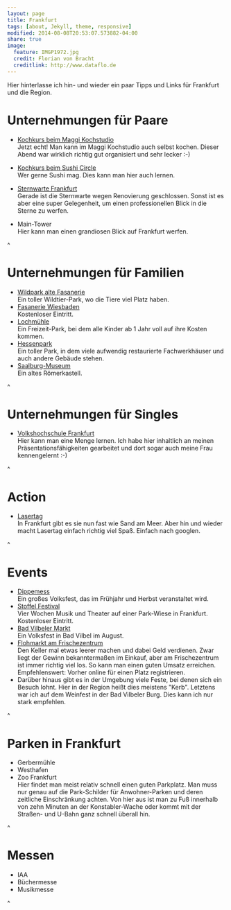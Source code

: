 ```yaml
---
layout: page
title: Frankfurt
tags: [about, Jekyll, theme, responsive]
modified: 2014-08-08T20:53:07.573882-04:00
share: true
image:
  feature: IMGP1972.jpg
  credit: Florian von Bracht
  creditlink: http://www.dataflo.de
---
```


Hier hinterlasse ich hin- und wieder ein paar Tipps und Links für Frankfurt und die Region.


# Unternehmungen für Paare

* [Kochkurs beim Maggi Kochstudio](https://www.maggi.de/maggi-kochstudio/treffs/frankfurt/Kochkurse)  
  Jetzt echt! Man kann im Maggi Kochstudio auch selbst kochen. Dieser Abend war wirklich richtig gut organisiert und sehr lecker :-)  

* [Kochkurs beim Sushi Circle](http://www.sushi-circle.de/kochkurse-bei-sushi-circle.html)  
  Wer gerne Sushi mag. Dies kann man hier auch lernen.  

* [Sternwarte Frankfurt](http://www.physikalischer-verein.de/index.php/sternwarte)  
  Gerade ist die Sternwarte wegen Renovierung geschlossen. Sonst ist es aber eine super Gelegenheit, um einen professionellen Blick in die Sterne zu werfen.  
* Main-Tower  
  Hier kann man einen grandiosen Blick auf Frankfurt werfen.  

^

# Unternehmungen für Familien

* [Wildpark alte Fasanerie](www.erlebnis-wildpark.de)  
  Ein toller Wildtier-Park, wo die Tiere viel Platz haben.
* [Fasanerie Wiesbaden](fasanerie.net/)  
  Kostenloser Eintritt.
* [Lochmühle](http://www.lochmuehle.de/)  
  Ein Freizeit-Park, bei dem alle Kinder ab 1 Jahr voll auf ihre Kosten kommen.
* [Hessenpark](http://www.hessenpark.de/)  
  Ein toller Park, in dem viele aufwendig restaurierte Fachwerkhäuser und auch andere Gebäude stehen.
* [Saalburg-Museum](http://www.saalburgmuseum.de/)  
  Ein altes Römerkastell.

^


# Unternehmungen für Singles

* [Volkshochschule Frankfurt](https://www.vhs.frankfurt.de/)  
  Hier kann man eine Menge lernen. Ich habe hier inhaltlich an meinen Präsentationsfähigkeiten gearbeitet und dort sogar auch meine Frau kennengelernt :-)

^


# Action

* [Lasertag](www.lasertag-frankfurt.de/)  
  In Frankfurt gibt es sie nun fast wie Sand am Meer. Aber hin und wieder macht Lasertag einfach richtig viel Spaß. Einfach nach googlen.

^

# Events

* [Dippemess](http://www.dippemess.de/)  
  Ein großes Volksfest, das im Frühjahr und Herbst veranstaltet wird.
* [Stoffel Festival](www.stalburg.de/stoffel/info/)  
  Vier Wochen Musik und Theater auf einer Park-Wiese in Frankfurt. Kostenloser Eintritt.
* [Bad Vilbeler Markt](http://www.bad-vilbel-markt.de/)  
  Ein Volksfest in Bad Vilbel im August.
* [Flohmarkt am Frischezentrum](http://www.flohmarkt-frankfurt.com/flohmarkt-frischezentrum-frankfurt-kalbach/)  
  Den Keller mal etwas leerer machen und dabei Geld verdienen. Zwar liegt der Gewinn bekanntermaßen im Einkauf, aber am Frischezentrum ist immer richtig viel los. So kann man einen guten Umsatz erreichen. Empfehlenswert: Vorher online für einen Platz registrieren.
* Darüber hinaus gibt es in der Umgebung viele Feste, bei denen sich ein Besuch lohnt. Hier in der Region heißt dies meistens "Kerb". Letztens war ich auf dem Weinfest in der Bad Vilbeler Burg. Dies kann ich nur stark empfehlen.

^


# Parken in Frankfurt
 * Gerbermühle
 * Westhafen
 * Zoo Frankfurt  
   Hier findet man meist relativ schnell einen guten Parkplatz. Man muss nur genau auf die Park-Schilder für Anwohner-Parken und deren zeitliche Einschränkung achten. Von hier aus ist man zu Fuß innerhalb von zehn Minuten an der Konstabler-Wache oder kommt mit der Straßen- und U-Bahn ganz schnell überall hin.

^


# Messen

* IAA
* Büchermesse
* Musikmesse

^
